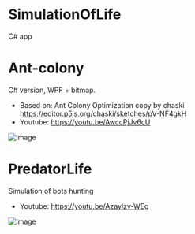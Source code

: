 # SimulationOfLife
 C# app

# Ant-colony

C# version, WPF + bitmap.

- Based on: Ant Colony Optimization copy by chaski https://editor.p5js.org/chaski/sketches/pV-NF4gkH
- Youtube: https://youtu.be/AwccPjJv6cU

![image](https://github.com/user-attachments/assets/1d914ad7-5718-4d17-bf0a-4d23039ed168)
  

# PredatorLife

Simulation of bots hunting

- Youtube: https://youtu.be/Azaylzv-WEg

![image](https://github.com/tltrus/SIMULATION-OF-LIFE/assets/77125487/654a6572-f1cb-4a9a-a692-7fa88e277009)

